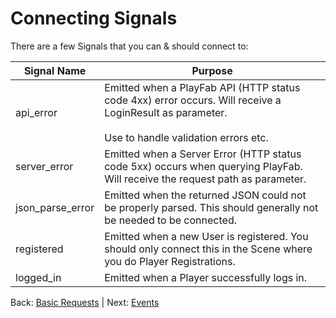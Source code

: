 # Connecting Signals
There are a few Signals that you can & should connect to:

| Signal Name       | Purpose                                                                                                                                              |
|-------------------|------------------------------------------------------------------------------------------------------------------------------------------------------|
| api_error         | Emitted when a PlayFab API (HTTP status code 4xx) error occurs. Will receive a LoginResult as parameter.<br><br>Use to handle validation errors etc. |
| server_error      | Emitted when a Server Error (HTTP status code 5xx) occurs when querying PlayFab. Will receive the request path as parameter.                         |
| json_parse_error  | Emitted when the returned JSON could not be properly parsed. This should generally not be needed to be connected.                                    |
| registered        | Emitted when a new User is registered. You should only connect this in the Scene where you do Player Registrations.                                  |
| logged_in         | Emitted when a Player successfully logs in.                                                                                                          |

Back: [Basic Requests](basic-requests.md) | Next: [Events](Events/README.md)
